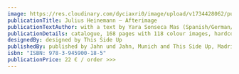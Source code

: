 ```yaml
---
image: https://res.cloudinary.com/dyciaxri0/image/upload/v1734428062/publications/Catalogue_Images/HEINEMANN_Afterimage_book_01_1_rlhdfx.jpg
publicationTitle: Julius Heinemann – Afterimage
publicationTextAuthor: with a text by Yara Sonseca Mas (Spanish/German/English)
publicationDetails: catalogue, 168 pages with 118 colour images, hardcover
designedBy: designed by This Side Up
publishedBy: published by Jahn und Jahn, Munich and This Side Up, Madrid, 2022
isbn: "ISBN: 978-3-945900-18-5"
publicationPrice: 22 € / order >>>
---
```

